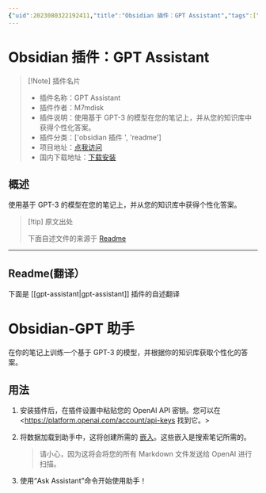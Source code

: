 ```yaml
---
{"uid":2023080322192411,"title":"Obsidian 插件：GPT Assistant","tags":["obsidian插件","readme"],"description":"使用基于GPT-3的模型在您的笔记上，并从您的知识库中获得个性化答案。","author":"AI","type":"readme","draft":false,"editable":false,"modified":20230101000000,"dg-publish":true,"permalink":"/lake-of-knowledge/10-obsidian/obsidian/readme/gpt-assistant-readme/","dgPassFrontmatter":true}
---
```



# Obsidian 插件：GPT Assistant

> [!Note] 插件名片
> - 插件名称：GPT Assistant
> - 插件作者：M7mdisk
> - 插件说明：使用基于 GPT-3 的模型在您的笔记上，并从您的知识库中获得个性化答案。
> - 插件分类：['obsidian 插件 ', 'readme']
> - 项目地址：[点我访问](https://github.com/M7mdisk/obsidian-gpt)
> - 国内下载地址：[下载安装](https://pkmer.cn/products/plugin/pluginMarket/?gpt-assistant)

## 概述

使用基于 GPT-3 的模型在您的笔记上，并从您的知识库中获得个性化答案。

> [!tip] 原文出处
>
>下面自述文件的来源于 [Readme](https://ghproxy.net/https://raw.githubusercontent.com/M7mdisk/obsidian-gpt/master/README.md)
>

---

## Readme(翻译）

下面是 [[gpt-assistant\|gpt-assistant]] 插件的自述翻译

# Obsidian-GPT 助手

在你的笔记上训练一个基于 GPT-3 的模型，并根据你的知识库获取个性化的答案。

## 用法

1. 安装插件后，在插件设置中粘贴您的 OpenAI API 密钥。您可以在<<https://platform.openai.com/account/api-keys> 找到它。>
2. 将数据加载到助手中，这将创建所需的 [嵌入](https://platform.openai.com/docs/guides/embeddings/)。这些嵌入是搜索笔记所需的。

    > 请小心，因为这将会将您的所有 Markdown 文件发送给 OpenAI 进行扫描。

3. 使用“Ask Assistant”命令开始使用助手！



